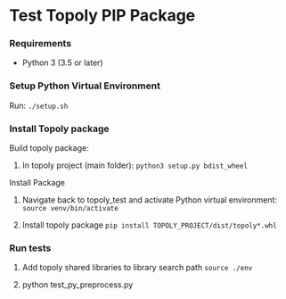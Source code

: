 # Test Topoly PIP Package

### Requirements
- Python 3 (3.5 or later)

### Setup Python Virtual Environment

Run:
``./setup.sh``

### Install Topoly package
Build topoly package:
1. In topoly project (main folder):
``python3 setup.py bdist_wheel``

Install Package
1. Navigate back to topoly_test and activate Python virtual environment:
``source venv/bin/activate``
  
2. Install topoly package
``pip install TOPOLY_PROJECT/dist/topoly*.whl``

### Run tests

1. Add topoly shared libraries to library search path
``source ./env``

3. python test_py_preprocess.py
